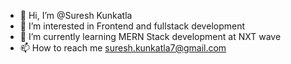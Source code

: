 - 👋 Hi, I’m @Suresh Kunkatla
- 👀 I’m interested in Frontend and fullstack development
- 🌱 I’m currently learning MERN Stack development at NXT wave
- 📫 How to reach me suresh.kunkatla7@gmail.com

<!---
SureshKunkatla7/SureshKunkatla7 is a ✨ special ✨ repository because its `README.md` (this file) appears on your GitHub profile.
You can click the Preview link to take a look at your changes.
--->
